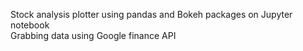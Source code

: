 Stock analysis plotter using pandas and Bokeh packages on Jupyter notebook  
Grabbing data using Google finance API

